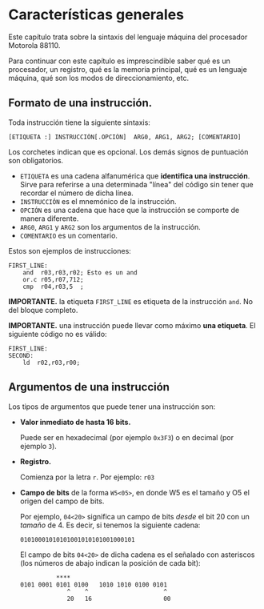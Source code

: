 # Características generales

Este capítulo trata sobre la sintaxis del lenguaje máquina del procesador Motorola 88110.

Para continuar con este capítulo es imprescindible saber qué es un procesador, un registro, qué es la memoria principal, qué es un lenguaje máquina, qué son los modos de direccionamiento, etc.

## Formato de una instrucción.

Toda instrucción tiene la siguiente sintaxis:

```
[ETIQUETA :] INSTRUCCIÓN[.OPCIÓN]  ARG0, ARG1, ARG2; [COMENTARIO]
```

Los corchetes indican que es opcional. Los demás signos de puntuación son obligatorios.

* `ETIQUETA` es una cadena alfanumérica que **identifica una instrucción**. Sirve para referirse a una determinada "línea" del código sin tener que recordar el número de dicha línea.
* `INSTRUCCIÓN` es el mnemónico de la instrucción.
* `OPCIÓN` es una cadena que hace que la instrucción se comporte de manera diferente.
* `ARG0`, `ARG1` y `ARG2` son los argumentos de la instrucción.
* `COMENTARIO` es un comentario.

Estos son ejemplos de instrucciones:

```
FIRST_LINE:
    and  r03,r03,r02; Esto es un and
    or.c r05,r07,712;
    cmp  r04,r03,5  ;
```

**IMPORTANTE.** la etiqueta `FIRST_LINE` es etiqueta de la instrucción `and`. No del bloque completo.

**IMPORTANTE.** una instrucción puede llevar como máximo **una etiqueta**. El siguiente código no es válido:

```
FIRST_LINE:
SECOND:
    ld  r02,r03,r00;
```

## Argumentos de una instrucción

Los tipos de argumentos que puede tener una instrucción son:

* **Valor inmediato de hasta 16 bits.**

  Puede ser en hexadecimal (por ejemplo `0x3F3`) o en decimal (por ejemplo `3`).

* **Registro.**

  Comienza por la letra `r`. Por ejemplo: `r03`

* **Campo de bits** de la forma `W5<05>`, en donde W5 es el tamaño y O5 el origen del campo de bits.

  Por ejemplo, `04<20>` significa un campo de bits *desde* el bit 20 con un *tamaño* de 4. Es decir, si tenemos la siguiente cadena:

  ```
  01010001010101001010101001000101
  ```

  El campo de bits `04<20>` de dicha cadena es el señalado con asteriscos (los números de abajo indican la posición de cada bit):

  ```
            ****
  0101 0001 0101 0100   1010 1010 0100 0101
               ^    ^                     ^
               20   16                    00
  ```

